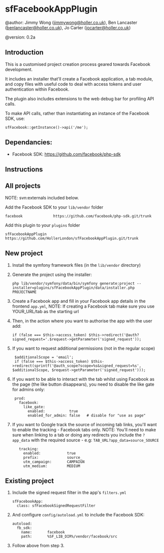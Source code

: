 sfFacebookAppPlugin
=========================

@author:    Jimmy Wong (<jimmywong@holler.co.uk>), Ben Lancaster (<benlancaster@holler.co.uk>), Jo Carter (<jocarter@holler.co.uk>)

@version:   0.2a


Introduction
------------

This is a customised project creation process geared towards Facebook development.

It includes an installer that'll create a Facebook application, a tab module, and copy files with useful code to deal with access tokens and user authentication within Facebook.

The plugin also includes extensions to the web debug bar for profiling API calls.

To make API calls, rather than instantiating an instance of the Facebook SDK, use:

    sfFacebook::getInstance()->api('/me');


Dependancies:
-------------

 * Facebook SDK: https://github.com/facebook/php-sdk

Instructions
------------

## All projects 

NOTE: svn:externals included below.

Add the Facebook SDK to your `lib/vendor` folder
 
    facebook              https://github.com/facebook/php-sdk.git/trunk
    
Add this plugin to your `plugins` folder
 
    sfFacebookAppPlugin   https://github.com/HollerLondon/sfFacebookAppPlugin.git/trunk


## New project

 1. Install the symfony framework files (in the `lib/vendor` directory)
 2. Generate the project using the installer:
 
        php lib/vendor/symfony/data/bin/symfony generate:project --installer=plugins/sfFacebookAppPlugin/data/installer.php PROJECTNAME

 3. Create a Facebook app and fill in your Facebook app details in the frontend `app.yml`, NOTE: If creating a Facebook tab make sure you use YOUR_URL/tab as the starting url 
 4. Then, in the action where you want to authorise the app with the user add:

        if (false === $this->access_token) $this->redirect('@auth?signed_request='.$request->getParameter('signed_request'));

 5. If you want to request additional permissions (not in the regular scope)

         $additionalScope = 'email';
         if (false === $this->access_token) $this->redirect(sprintf('@auth_scope?scope=%s&signed_request=%s', $additionalScope, $request->getParameter('signed_request')));

 6. If you want to be able to interact with the tab whilst using Facebook as the page (the like button disappears), you need to disable the like gate for admins only:

         prod:
           facebook: 
             like_gate:
               enabled:           true
               enabled_for_admin: false   # disable for "use as page"
		      
 7. If you want to Google track the source of incoming tab links, you'll want to enable the tracking - Facebook tabs only. 
 NOTE: You'll need to make sure when linking to a tab or doing any redirects you include the `?app_data` with the required source - e.g: `TAB_URL?app_data=source_SOURCE`

           tracking:
             enabled:            true
             prefix:             source_
             utm_campaign:       CAMPAIGN
             utm_medium:         MEDIUM

## Existing project 

 1. Include the signed request filter in the app's `filters.yml`

        sfFacebookApp:
          class: sfFacebookSignedRequestFilter
          
 2. And configure `config/autoload.yml` to include the Facebook SDK:

        autoload:
          fb_sdk:
            name:       facebook
            path:       %SF_LIB_DIR%/vendor/facebook/src
            
 3. Follow above from step 3.